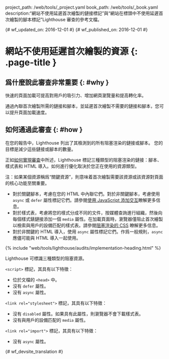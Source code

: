 project_path: /web/tools/_project.yaml
book_path: /web/tools/_book.yaml
description:“網站不使用延遲首次繪製的鏈接標記”與“網站在標頭中不使用延遲首次繪製的腳本標記”Lighthouse 審查的參考文檔。

{# wf_updated_on: 2016-12-01 #}
{# wf_published_on: 2016-12-01 #}

# 網站不使用延遲首次繪製的資源 {: .page-title }

## 爲什麼說此審查非常重要 {: #why }

快速的頁面加載可提高對用戶的吸引力、增加網頁瀏覽量和提高轉化率。


通過內聯首次繪製所需的鏈接和腳本，並延遲首次繪製不需要的鏈接和腳本，您可以提升頁面加載速度。


## 如何通過此審查 {: #how }

在您的報告中，Lighthouse 列出了其檢測到的所有阻塞渲染的鏈接或腳本。
您的目標是減少這些鏈接或腳本的數量。

正如[如何實現審查](#implementation)中所述，Lighthouse 標記三種類型的阻塞渲染的鏈接：腳本、樣式表和 HTML 導入。如何進行優化取決於您正在使用的資源類型。

注：如果某個資源稱爲“關鍵資源”，則意味着首次繪製需要該資源或該資源對頁面的核心功能至關重要。



* 對於關鍵腳本，考慮在您的 HTML 中內聯它們。對於非關鍵腳本，考慮使用 `async` 或 `defer` 屬性標記它們。請參閱[使用 JavaScript 添加交互][js]瞭解更多信息。
* 對於樣式表，考慮將您的樣式分成不同的文件，按媒體查詢進行組織，然後向每個樣式錶鏈接添加一個 `media` 屬性。在加載頁面時，瀏覽器僅阻止首次繪製以檢索與用戶的設備匹配的樣式表。請參閱[阻塞渲染的 CSS][css] 瞭解更多信息。
* 對於非關鍵的 HTML 導入，使用 `async` 屬性標記它們。作爲一般規則，`async` 應儘可能與 HTML 導入一起使用。


[js]: /web/fundamentals/performance/critical-rendering-path/adding-interactivity-with-javascript
[css]: /web/fundamentals/performance/critical-rendering-path/render-blocking-css

{% include "web/tools/lighthouse/audits/implementation-heading.html" %}

Lighthouse 可標識三種類型的阻塞資源。

`<script>` 標記，其具有以下特徵：

* 位於文檔的 `<head>` 中。
* 沒有 `defer` 屬性。
* 沒有 `async` 屬性。

`<link rel="stylesheet">` 標記，其具有以下特徵：

* 沒有 `disabled` 屬性。如果具有此屬性，則瀏覽器不會下載樣式表。
* 沒有與用戶的設備匹配的 `media` 屬性。

`<link rel="import">` 標記，其具有以下特徵：

* 沒有 `async` 屬性。


{# wf_devsite_translation #}
